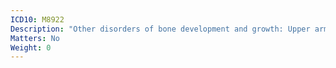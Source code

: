 ```yaml
---
ICD10: M8922
Description: "Other disorders of bone development and growth: Upper arm"
Matters: No
Weight: 0
---
```

